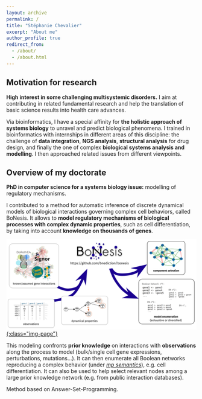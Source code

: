 ```yaml
---
layout: archive
permalink: /
title: "Stéphanie Chevalier"
excerpt: "About me"
author_profile: true
redirect_from:
  - /about/
  - /about.html
---
```


## Motivation for research

**High interest in some challenging multisystemic disorders.**
I aim at contributing in related fundamental research and help the translation of basic science results into health care advances.

Via bioinformatics, I have a special affinity for **the holistic approach of systems biology** to unravel and predict biological phenomena.
I trained in bioinformatics with internships in different areas of this discipline: the challenge of **data integration**, **NGS analysis**, **structural analysis** for drug design, and finally the one of complex **biological systems analysis and modelling**. I then approached related issues from different viewpoints.

## Overview of my doctorate

**PhD in computer science for a systems biology issue:** <important>modelling of regulatory mechanisms</important>.

I contributed to <important>a method for automatic inference of discrete dynamical models of biological interactions</important> governing complex cell behaviors, called <important>BoNesis</important>.
It allows to **model regulatory mechanisms of biological processes with complex dynamic properties**, such as cell differentiation, by taking into account **knowledge on thousands of genes**.

[![BoNesis-principle](../images/bonesis_principle.png){:class="img-page"}](https://github.com/bnediction/bonesis)

This modeling confronts **prior knowledge** on interactions with **observations** along the process to model (bulk/single cell gene expressions, perturbations, mutations...). It can then <important>enumerate all Boolean networks reproducing a complex behavior</important> (under _[mp semantics](https://hal.archives-ouvertes.fr/hal-01864693v2/document)_), e.g. cell differentiation. It can also be used to help <important>select relevant nodes among a large prior knowledge network</important> (e.g. from public interaction databases).

Method based on Answer-Set-Programming.
